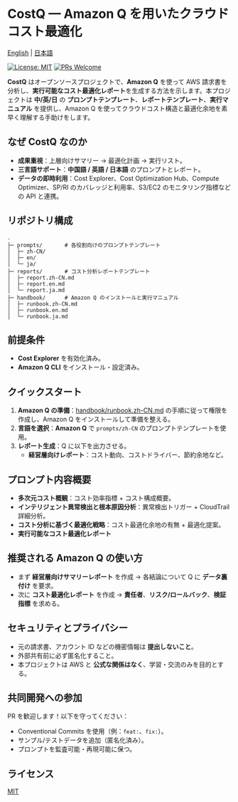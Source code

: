 # CostQ — Amazon Q を用いたクラウドコスト最適化

[English](./README.md) | [日本語](./README.ja.md)

[![License: MIT](https://img.shields.io/badge/License-MIT-blue.svg)](#ライセンス)
[![PRs Welcome](https://img.shields.io/badge/PRs-welcome-brightgreen.svg)](#共同開発への参加)

**CostQ** はオープンソースプロジェクトで、**Amazon Q** を使って AWS 請求書を分析し、**実行可能なコスト最適化レポート**を生成する方法を示します。本プロジェクトは **中/英/日** の **プロンプトテンプレート**、**レポートテンプレート**、**実行マニュアル** を提供し、Amazon Q を使ってクラウドコスト構造と最適化余地を素早く理解する手助けをします。

## なぜ CostQ なのか

* **成果重視**：上層向けサマリー → 最適化計画 → 実行リスト。
* **三言語サポート**：**中国語 / 英語 / 日本語** のプロンプトとレポート。
* **データの即時利用**：Cost Explorer、Cost Optimization Hub、Compute Optimizer、SP/RI のカバレッジと利用率、S3/EC2 のモニタリング指標などの API と連携。

## リポジトリ構成

```
.
├─ prompts/       # 各役割向けのプロンプトテンプレート
│  ├─ zh-CN/     
│  ├─ en/
│  └─ ja/
├─ reports/       # コスト分析レポートテンプレート
│  ├─ report.zh-CN.md   
│  ├─ report.en.md
│  └─ report.ja.md
├─ handbook/      # Amazon Q のインストールと実行マニュアル
│  ├─ runbook.zh-CN.md  
│  ├─ runbook.en.md
│  └─ runbook.ja.md
```

## 前提条件

* **Cost Explorer** を有効化済み。
* **Amazon Q CLI** をインストール・設定済み。

## クイックスタート

1. **Amazon Q の準備**：[handbook/runbook.zh-CN.md](handbook/runbook.zh-CN.md) の手順に従って権限を作成し、Amazon Q をインストールして準備を整える。
2. **言語を選択**：**Amazon Q** で `prompts/zh-CN` のプロンプトテンプレートを使用。
3. **レポート生成**：Q に以下を出力させる。
   * **経営層向けレポート**：コスト動向、コストドライバー、節約余地など。

## プロンプト内容概要

* **多次元コスト概観**：コスト効率指標 + コスト構成概要。
* **インテリジェント異常検出と根本原因分析**：異常検出トリガー + CloudTrail 詳細分析。
* **コスト分析に基づく最適化戦略**：コスト最適化余地の有無 + 最適化提案。
* **実行可能なコスト最適化レポート**

## 推奨される Amazon Q の使い方

* まず **経営層向けサマリーレポート** を作成 → 各結論について Q に **データ裏付け** を要求。
* 次に **コスト最適化レポート** を作成 → **責任者**、**リスク/ロールバック**、**検証指標** を求める。

## セキュリティとプライバシー

* 元の請求書、アカウント ID などの機密情報は **提出しないこと**。
* 外部共有前に必ず匿名化すること。
* 本プロジェクトは AWS と **公式な関係はなく**、学習・交流のみを目的とする。

## 共同開発への参加

PR を歓迎します！以下を守ってください：

* Conventional Commits を使用（例：`feat:`、`fix:`）。
* サンプル/テストデータを追加（匿名化済み）。
* プロンプトを監査可能・再現可能に保つ。

## ライセンス

[MIT](./LICENSE)

